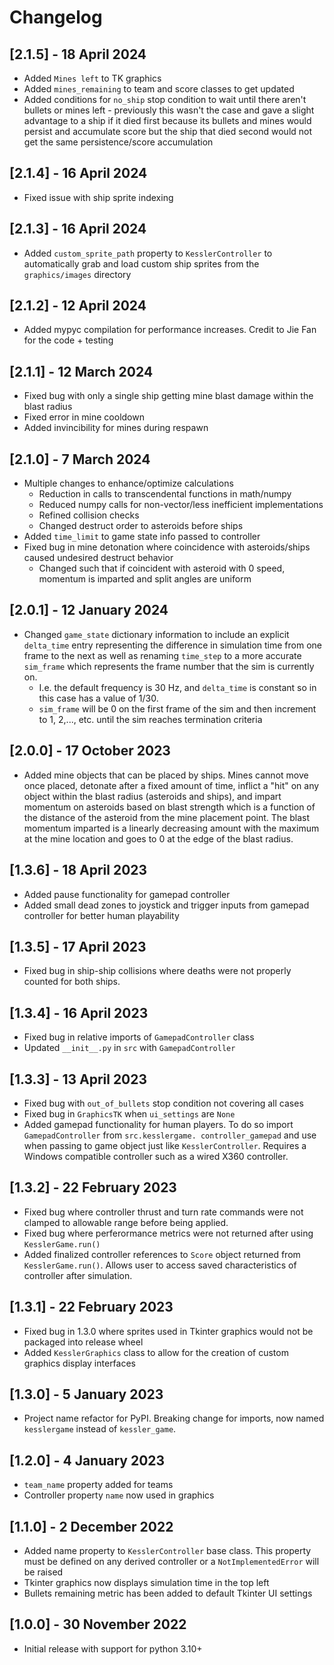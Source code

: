 # Changelog

## [2.1.5] - 18 April 2024

- Added `Mines left` to TK graphics
- Added `mines_remaining` to team and score classes to get updated
- Added conditions for `no_ship` stop condition to wait until there aren't bullets or mines left - previously this 
  wasn't the case and gave a slight advantage to a ship if it died first because its bullets and mines would persist 
  and accumulate score but the ship that died second would not get the same persistence/score accumulation

## [2.1.4] - 16 April 2024

- Fixed issue with ship sprite indexing

## [2.1.3] - 16 April 2024
- Added `custom_sprite_path` property to `KesslerController` to automatically grab and load custom ship sprites from 
  the `graphics/images` directory

## [2.1.2] - 12 April 2024
- Added mypyc compilation for performance increases. Credit to Jie Fan for the code + testing

## [2.1.1] - 12 March 2024

- Fixed bug with only a single ship getting mine blast damage within the blast radius
- Fixed error in mine cooldown
- Added invincibility for mines during respawn

## [2.1.0] - 7 March 2024

- Multiple changes to enhance/optimize calculations
  - Reduction in calls to transcendental functions in math/numpy
  - Reduced numpy calls for non-vector/less inefficient implementations
  - Refined collision checks
  - Changed destruct order to asteroids before ships
- Added `time_limit` to game state info passed to controller
- Fixed bug in mine detonation where coincidence with asteroids/ships caused undesired destruct behavior
  - Changed such that if coincident with asteroid with 0 speed, momentum is imparted and split angles are uniform

## [2.0.1] - 12 January 2024

- Changed `game_state` dictionary information to include an explicit `delta_time` entry representing the difference 
  in simulation time from one frame to the next as well as renaming `time_step` to a more accurate `sim_frame` which 
  represents the frame number that the sim is currently on. 
  - I.e. the default frequency is 30 Hz, and `delta_time` is constant so in this case has a value of 1/30.
  - `sim_frame` will be 0 on the first frame of the sim and then increment to 1, 2,..., etc. until the sim reaches 
    termination criteria

## [2.0.0] - 17 October 2023

- Added mine objects that can be placed by ships. Mines cannot move once placed, detonate after a fixed amount of 
  time, inflict a "hit" on any object within the blast radius (asteroids and ships), and impart momentum on 
  asteroids based on blast strength which is a function of the distance of the asteroid from the mine placement 
  point. The blast momentum imparted is a linearly decreasing amount with the maximum at the mine location and goes 
  to 0 at the edge of the blast radius.

## [1.3.6] - 18 April 2023

- Added pause functionality for gamepad controller
- Added small dead zones to joystick and trigger inputs from gamepad controller for better human playability

## [1.3.5] - 17 April 2023

- Fixed bug in ship-ship collisions where deaths were not properly counted for both ships.

## [1.3.4] - 16 April 2023

- Fixed bug in relative imports of `GamepadController` class
- Updated `__init__.py` in `src` with `GamepadController`

## [1.3.3] - 13 April 2023

- Fixed bug with `out_of_bullets` stop condition not covering all cases
- Fixed bug in `GraphicsTK` when `ui_settings` are `None`
- Added gamepad functionality for human players. To do so import `GamepadController` from `src.kesslergame.
  controller_gamepad` and use when passing to game object just like `KesslerController`. Requires a Windows 
  compatible controller such as a wired X360 controller.

## [1.3.2] - 22 February 2023

- Fixed bug where controller thrust and turn rate commands were not clamped to allowable range before being applied.
- Fixed bug where perferormance metrics were not returned after using `KesslerGame.run()`
- Added finalized controller references to `Score` object returned from `KesslerGame.run()`. Allows user to access saved characteristics of controller after simulation.

## [1.3.1] - 22 February 2023

- Fixed bug in 1.3.0 where sprites used in Tkinter graphics would not be packaged into release wheel
- Added `KesslerGraphics` class to allow for the creation of custom graphics display interfaces

## [1.3.0] - 5 January 2023

- Project name refactor for PyPI. Breaking change for imports, now named `kesslergame` instead of `kessler_game`.

## [1.2.0] - 4 January 2023

- `team_name` property added for teams
- Controller property `name` now used in graphics

## [1.1.0] - 2 December 2022

- Added name property to `KesslerController` base class. This property must be defined on any derived controller or a
  `NotImplementedError` will be raised
- Tkinter graphics now displays simulation time in the top left
- Bullets remaining metric has been added to default Tkinter UI settings

## [1.0.0] - 30 November 2022

- Initial release with support for python 3.10+
